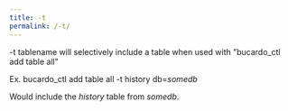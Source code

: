 ```yaml
---
title: -t
permalink: /-t/
---
```


-t tablename will selectively include a table when used with "bucardo_ctl add table all"

Ex. bucardo_ctl add table all -t history db=*somedb*

Would include the *history* table from *somedb*.
